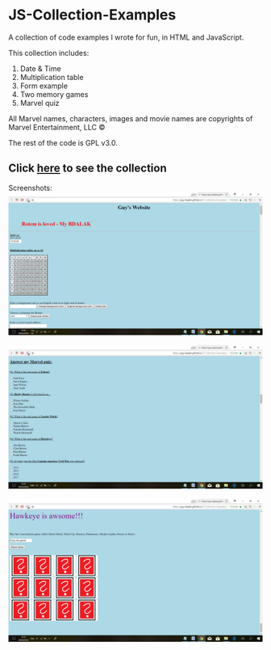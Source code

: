 # JS-Collection-Examples
A collection of code examples I wrote for fun, in HTML and JavaScript.

This collection includes:
1. Date & Time
2. Multiplication table
3. Form example
4. Two memory games
5. Marvel quiz

All Marvel names, characters, images and movie names are copyrights of Marvel Entertainment, LLC &copy;

The rest of the code is GPL v3.0.

## Click [here](https://guy-kaplan.github.io/JS-Collection-Examples/) to see the collection
Screenshots:
![screenshot1](/images/screenshot1.png)<br><br>
![screenshot2](/images/screenshot2.png)<br><br>
![screenshot3](/images/screenshot3.png)<br><br>
